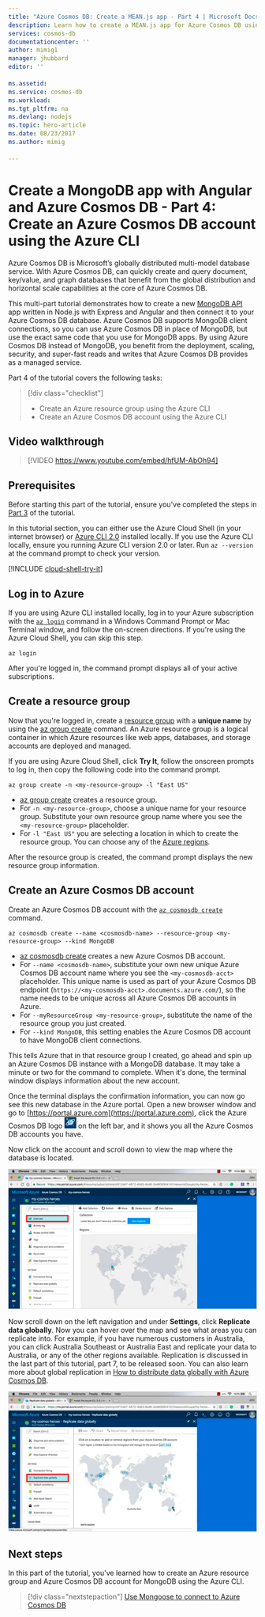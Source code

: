 ```yaml
---
title: "Azure Cosmos DB: Create a MEAN.js app - Part 4 | Microsoft Docs"
description: Learn how to create a MEAN.js app for Azure Cosmos DB using the exact same APIs you use for MongoDB. 
services: cosmos-db
documentationcenter: ''
author: mimig1
manager: jhubbard
editor: ''

ms.assetid: 
ms.service: cosmos-db
ms.workload: 
ms.tgt_pltfrm: na
ms.devlang: nodejs
ms.topic: hero-article
ms.date: 08/23/2017
ms.author: mimig

---
```

# Create a MongoDB app with Angular and Azure Cosmos DB - Part 4: Create an Azure Cosmos DB account using the Azure CLI

Azure Cosmos DB is Microsoft’s globally distributed multi-model database service. With Azure Cosmos DB, can quickly create and query document, key/value, and graph databases that benefit from the global distribution and horizontal scale capabilities at the core of Azure Cosmos DB. 

This multi-part tutorial demonstrates how to create a new [MongoDB API](mongodb-introduction.md) app written in Node.js with Express and Angular and then connect it to your Azure Cosmos DB database. Azure Cosmos DB supports MongoDB client connections, so you can use Azure Cosmos DB in place of MongoDB, but use the exact same code that you use for MongoDB apps. By using Azure Cosmos DB instead of MongoDB, you benefit from the deployment, scaling, security, and super-fast reads and writes that Azure Cosmos DB provides as a managed service. 

Part 4 of the tutorial covers the following tasks:

> [!div class="checklist"]
> * Create an Azure resource group using the Azure CLI
> * Create an Azure Cosmos DB account using the Azure CLI

## Video walkthrough

> [!VIDEO https://www.youtube.com/embed/hfUM-AbOh94]

## Prerequisites

Before starting this part of the tutorial, ensure you've completed the steps in [Part 3](tutorial-develop-mongodb-nodejs-part3.md) of the tutorial. 

In this tutorial section, you can either use the Azure Cloud Shell (in your internet browser) or [Azure CLI 2.0](https://docs.microsoft.com/en-us/cli/azure/install-azure-cli) installed locally. If you use the Azure CLI locally, ensure you running Azure CLI version 2.0 or later. Run `az --version` at the command prompt to check your version. 

[!INCLUDE [cloud-shell-try-it](../../includes/cloud-shell-try-it.md)]

## Log in to Azure

If you are using Azure CLI installed locally, log in to your Azure subscription with the [`az login`](/cli/azure/#login) command in a Windows Command Prompt or Mac Terminal window, and follow the on-screen directions. If you're using the Azure Cloud Shell, you can skip this step.

```azurecli
az login 
``` 

After you're logged in, the command prompt displays all of your active subscriptions.

## Create a resource group

Now that you're logged in, create a [resource group](../azure-resource-manager/resource-group-overview.md) with a **unique name** by using the [az group create](/cli/azure/group#create) command. An Azure resource group is a logical container in which Azure resources like web apps, databases, and storage accounts are deployed and managed. 

If you are using Azure Cloud Shell, click **Try It**, follow the onscreen prompts to log in, then copy the following code into the command prompt.

```azurecli-interactive
az group create -n <my-resource-group> -l "East US"
```

* [az group create](/cli/azure/group#create) creates a resource group.
* For `-n <my-resource-group>`, choose a unique name for your resource group. Substitute your own resource group name where you see the `<my-resource-group>` placeholder. 
* For `-l "East US"` you are selecting a location in which to create the resource group. You can choose any of the [Azure regions](https://azure.microsoft.com/regions/). 

After the resource group is created, the command prompt displays the new resource group information.    

## Create an Azure Cosmos DB account

Create an Azure Cosmos DB account with the [`az cosmosdb create`](/cli/azure/cosmosdb#create) command.

```azurecli-interactive
az cosmosdb create --name <cosmosdb-name> --resource-group <my-resource-group> --kind MongoDB
```

* [az cosmosdb create](/cli/azure/cosmosdb#create) creates a new Azure Cosmos DB account.
* For `--name <cosmosdb-name>`, substitute your own new unique Azure Cosmos DB account name where you see the `<my-cosmosdb-acct>` placeholder. This unique name is used as part of your Azure Cosmos DB endpoint (`https://<my-cosmosdb-acct>.documents.azure.com/`), so the name needs to be unique across all Azure Cosmos DB accounts in Azure.
* For `--myResourceGroup <my-resource-group>`, substitute the name of the resource group you just created. 
* For `--kind MongoDB`, this setting enables the Azure Cosmos DB account to have MongoDB client connections.

This tells Azure that in that resource group I created, go ahead and spin up an Azure Cosmos DB instance with a MongoDB database. It may take a minute or two for the command to complete. When it's done, the terminal window displays information about the new account. 

Once the terminal displays the confirmation information, you can now go see this new database in the Azure portal. Open a new browser window and go to [https://portal.azure.com](https://portal.azure.com), click the Azure Cosmos DB logo ![Azure Cosmos DB icon in the Azure portal](./media/tutorial-develop-mongodb-nodejs-part4/azure-cosmos-db-icon.png) on the left bar, and it shows you all the Azure Cosmos DB accounts you have.

Now click on the account and scroll down to view the map where the database is located. 

![New Azure Cosmos DB account in the Azure portal](./media/tutorial-develop-mongodb-nodejs-part4/azure-cosmos-db-angular-portal.png)

Now scroll down on the left navigation and under **Settings**, click **Replicate data globally**. Now you can hover over the map and see what areas you can replicate into. For example, if you have numerous customers in Australia, you can click Australia Southeast or Australia East and replicate your data to Australia, or any of the other regions available. Replication is discussed in the last part of this tutorial, part 7, to be released soon. You can also learn more about global replication in [How to distribute data globally with Azure Cosmos DB](distribute-data-globally.md).

![New Azure Cosmos DB account in the Azure portal](./media/tutorial-develop-mongodb-nodejs-part4/azure-cosmos-db-replicate-portal.png)

## Next steps

In this part of the tutorial, you've learned how to create an Azure resource group and Azure Cosmos DB account for MongoDB using the Azure CLI. 

> [!div class="nextstepaction"]
> [Use Mongoose to connect to Azure Cosmos DB](tutorial-develop-mongodb-nodejs-part5.md)
